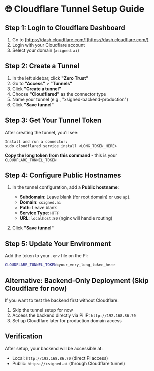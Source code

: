 # 🌐 Cloudflare Tunnel Setup Guide

## Step 1: Login to Cloudflare Dashboard

1. Go to [https://dash.cloudflare.com/](https://dash.cloudflare.com/)
2. Login with your Cloudflare account
3. Select your domain (`xsigned.ai`)

## Step 2: Create a Tunnel

1. In the left sidebar, click **"Zero Trust"**
2. Go to **"Access"** > **"Tunnels"**
3. Click **"Create a tunnel"**
4. Choose **"Cloudflared"** as the connector type
5. Name your tunnel (e.g., "xsigned-backend-production")
6. Click **"Save tunnel"**

## Step 3: Get Your Tunnel Token

After creating the tunnel, you'll see:

```
Install and run a connector:
sudo cloudflared service install <LONG_TOKEN_HERE>
```

**Copy the long token from this command** - this is your `CLOUDFLARE_TUNNEL_TOKEN`

## Step 4: Configure Public Hostnames

1. In the tunnel configuration, add a **Public hostname**:

   - **Subdomain**: Leave blank (for root domain) or use `api`
   - **Domain**: `xsigned.ai`
   - **Path**: Leave blank
   - **Service Type**: `HTTP`
   - **URL**: `localhost:80` (nginx will handle routing)

2. Click **"Save tunnel"**

## Step 5: Update Your Environment

Add the token to your `.env` file on the Pi:

```bash
CLOUDFLARE_TUNNEL_TOKEN=your_very_long_token_here
```

## Alternative: Backend-Only Deployment (Skip Cloudflare for now)

If you want to test the backend first without Cloudflare:

1. Skip the tunnel setup for now
2. Access the backend directly via Pi IP: `http://192.168.86.70`
3. Set up Cloudflare later for production domain access

## Verification

After setup, your backend will be accessible at:

- Local: `http://192.168.86.70` (direct Pi access)
- Public: `https://xsigned.ai` (through Cloudflare tunnel)
